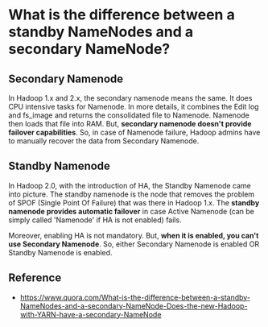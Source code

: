 # What is the difference between a standby NameNodes and a secondary NameNode?

## Secondary Namenode
In Hadoop 1.x and 2.x, the secondary namenode means the same. 
It does CPU intensive tasks for Namenode. 
In more details, it combines the Edit log and fs_image and returns the consolidated file to Namenode. 
Namenode then loads that file into RAM. 
But, <b>secondary namenode doesn't provide failover capabilities</b>.
So, in case of Namenode failure, Hadoop admins have to manually recover the data from Secondary Namenode.


## Standby Namenode
In Hadoop 2.0, with the introduction of HA, the Standby Namenode came into picture. 
The standby namenode is the node that removes the problem of SPOF (Single Point Of Failure) that was there in Hadoop 1.x. 
The <b>standby namenode provides automatic failover</b> in case Active Namenode 
(can be simply called 'Namenode' if HA is not enabled) fails.

Moreover, enabling HA is not mandatory. 
But, <b>when it is enabled, you can't use Secondary Namenode</b>. 
So, either Secondary Namenode is enabled OR Standby Namenode is enabled.


## Reference
- https://www.quora.com/What-is-the-difference-between-a-standby-NameNodes-and-a-secondary-NameNode-Does-the-new-Hadoop-with-YARN-have-a-secondary-NameNode
